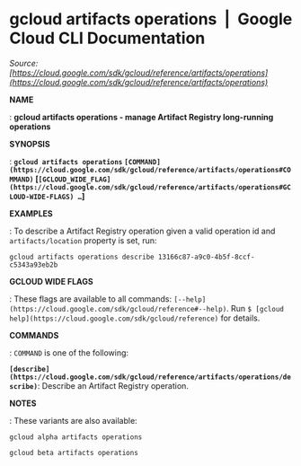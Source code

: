 # gcloud artifacts operations  |  Google Cloud CLI Documentation

*Source: [https://cloud.google.com/sdk/gcloud/reference/artifacts/operations](https://cloud.google.com/sdk/gcloud/reference/artifacts/operations)*

**NAME**

: **gcloud artifacts operations - manage Artifact Registry long-running operations**

**SYNOPSIS**

: **`gcloud artifacts operations` `[COMMAND](https://cloud.google.com/sdk/gcloud/reference/artifacts/operations#COMMAND)` [`[GCLOUD_WIDE_FLAG](https://cloud.google.com/sdk/gcloud/reference/artifacts/operations#GCLOUD-WIDE-FLAGS) …`]**

**EXAMPLES**

: To describe a Artifact Registry operation given a valid operation id and
`artifacts/location` property is set, run:

```
gcloud artifacts operations describe 13166c87-a9c0-4b5f-8ccf-c5343a93eb2b
```

**GCLOUD WIDE FLAGS**

: These flags are available to all commands: `[--help](https://cloud.google.com/sdk/gcloud/reference#--help)`.
Run `$ [gcloud help](https://cloud.google.com/sdk/gcloud/reference)` for details.

**COMMANDS**

: ``COMMAND`` is one of the following:

**`[describe](https://cloud.google.com/sdk/gcloud/reference/artifacts/operations/describe)`**:
Describe an Artifact Registry operation.

**NOTES**

: These variants are also available:

```
gcloud alpha artifacts operations
```

```
gcloud beta artifacts operations
```
